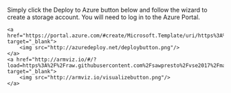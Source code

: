  Simply click the Deploy to Azure button below and follow the wizard to create a storage account. You will need to log in to the Azure Portal.
                                                                     
	<a href="https://portal.azure.com/#create/Microsoft.Template/uri/https%3A%2F%2Fraw.githubusercontent.com%2Fsawpresto%2Fvse2017%2Fmaster%2Fenv%2Ftemplate.json" target="_blank">
		<img src="http://azuredeploy.net/deploybutton.png"/>
	</a>
	<a href="http://armviz.io/#/?load=https%3A%2F%2Fraw.githubusercontent.com%2Fsawpresto%2Fvse2017%2Fmaster%2Fenv%2Ftemplate.json" target="_blank">
		<img src="http://armviz.io/visualizebutton.png"/>
	</a>